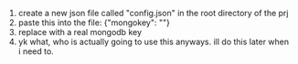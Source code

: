 1. create a new json file called "config.json" in the root directory of the prj
2. paste this into the file: {"mongokey": "<yourmongodbkey>"}
3. replace <yourmongodbkey> with a real mongodb key
4. yk what, who is actually going to use this anyways. ill do this later when i need to.
